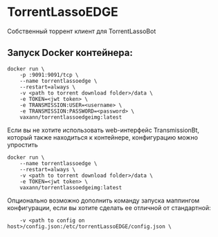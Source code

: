 # TorrentLassoEDGE
Собственный торрент клиент для TorrentLassoBot

## Запуск Docker контейнера:

    docker run \
        -p :9091:9091/tcp \
        --name torrentlassoedge \
        --restart=always \ 
        -v <path to torrent download folder>/data \
        -e TOKEN=<jwt token> \ 
        -e TRANSMISSION:USER=<username> \ 
        -e TRANSMISSION:PASSWORD=<password> \
        vaxann/torrentlassoedgeimg:latest

Если вы не хотите использовать web-интерфейс TransmissionBt, который также находиться к контейнере, конфигурацию можно упростить
    
    docker run \
        --name torrentlassoedge \
        --restart=always \ 
        -v <path to torrent download folder>/data \
        -e TOKEN=<jwt token> \ 
        vaxann/torrentlassoedgeimg:latest 

Опционально возможно дополнить команду запуска маппингом конфигурации, если вы хотите сделать ее отличной от стандартной:
        
        -v <path to config on host>/config.json:/etc/torrentLassoEDGE/config.json \

